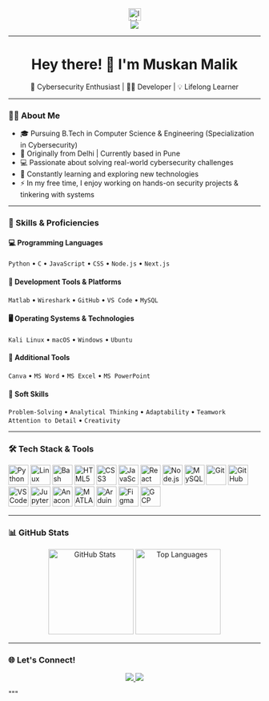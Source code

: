 <div align="center">
  <a href="https://www.linkedin.com/in/muskan-malik/" target="_blank">
    <img src="https://img.shields.io/static/v1?message=LinkedIn&logo=linkedin&label=&color=0077B5&logoColor=white&labelColor=&style=for-the-badge" height="25" alt="linkedin logo" />
  </a>
</div>

<div align="center">
  <img src="https://visitor-badge.laobi.icu/badge?page_id=muskan9130.muskan9130&" />
</div>

---

<h1 align="center">Hey there! 👋 I'm Muskan Malik</h1>

<p align="center">🔐 Cybersecurity Enthusiast | 👩‍💻 Developer | 💡 Lifelong Learner</p>

---

### 👩‍💻 About Me

- 🎓 Pursuing B.Tech in Computer Science & Engineering (Specialization in Cybersecurity)
- 🌆 Originally from Delhi | Currently based in Pune
- 💻 Passionate about solving real-world cybersecurity challenges
- 🧠 Constantly learning and exploring new technologies
- ⚡ In my free time, I enjoy working on hands-on security projects & tinkering with systems

---

### 🧠 Skills & Proficiencies

#### 💻 Programming Languages  
`Python` • `C` • `JavaScript` • `CSS` • `Node.js` • `Next.js`

#### 🧰 Development Tools & Platforms  
`Matlab` • `Wireshark` • `GitHub` • `VS Code` • `MySQL`

#### 🖥 Operating Systems & Technologies  
`Kali Linux` • `macOS` • `Windows` • `Ubuntu`

#### 🎨 Additional Tools  
`Canva` • `MS Word` • `MS Excel` • `MS PowerPoint`

#### 🧩 Soft Skills  
`Problem-Solving` • `Analytical Thinking` • `Adaptability` • `Teamwork`  
`Attention to Detail` • `Creativity`

---

### 🛠️ Tech Stack & Tools

<div align="left">
  <img src="https://cdn.jsdelivr.net/gh/devicons/devicon/icons/python/python-original.svg" height="40" alt="Python" />
  <img src="https://cdn.jsdelivr.net/gh/devicons/devicon/icons/linux/linux-original.svg" height="40" alt="Linux" />
  <img src="https://cdn.jsdelivr.net/gh/devicons/devicon/icons/bash/bash-original.svg" height="40" alt="Bash" />
  <img src="https://cdn.jsdelivr.net/gh/devicons/devicon/icons/html5/html5-original.svg" height="40" alt="HTML5" />
  <img src="https://cdn.jsdelivr.net/gh/devicons/devicon/icons/css3/css3-original.svg" height="40" alt="CSS3" />
  <img src="https://cdn.jsdelivr.net/gh/devicons/devicon/icons/javascript/javascript-original.svg" height="40" alt="JavaScript" />
  <img src="https://cdn.jsdelivr.net/gh/devicons/devicon/icons/react/react-original.svg" height="40" alt="React" />
  <img src="https://cdn.jsdelivr.net/gh/devicons/devicon/icons/nodejs/nodejs-original.svg" height="40" alt="Node.js" />
  <img src="https://cdn.jsdelivr.net/gh/devicons/devicon/icons/mysql/mysql-original.svg" height="40" alt="MySQL" />
  <img src="https://cdn.jsdelivr.net/gh/devicons/devicon/icons/git/git-original.svg" height="40" alt="Git" />
  <img src="https://cdn.jsdelivr.net/gh/devicons/devicon/icons/github/github-original.svg" height="40" alt="GitHub" />
  <img src="https://cdn.jsdelivr.net/gh/devicons/devicon/icons/vscode/vscode-original.svg" height="40" alt="VSCode" />
  <img src="https://cdn.jsdelivr.net/gh/devicons/devicon/icons/jupyter/jupyter-original.svg" height="40" alt="Jupyter" />
  <img src="https://cdn.jsdelivr.net/gh/devicons/devicon/icons/anaconda/anaconda-original.svg" height="40" alt="Anaconda" />
  <img src="https://cdn.jsdelivr.net/gh/devicons/devicon/icons/matlab/matlab-original.svg" height="40" alt="MATLAB" />
  <img src="https://cdn.jsdelivr.net/gh/devicons/devicon/icons/arduino/arduino-original.svg" height="40" alt="Arduino" />
  <img src="https://cdn.jsdelivr.net/gh/devicons/devicon/icons/figma/figma-original.svg" height="40" alt="Figma" />
  <img src="https://cdn.jsdelivr.net/gh/devicons/devicon/icons/googlecloud/googlecloud-original.svg" height="40" alt="GCP" />
</div>

---

### 📊 GitHub Stats

<div align="center">
  <img src="https://github-readme-stats.vercel.app/api?username=muskan9130&show_icons=true&theme=dracula&include_all_commits=true&count_private=true&hide_border=false" height="170" alt="GitHub Stats" />
  <img src="https://github-readme-stats.vercel.app/api/top-langs?username=muskan9130&layout=compact&langs_count=6&theme=dracula&hide_border=false" height="170" alt="Top Languages" />
</div>

---

### 🌐 Let's Connect!

<p align="center">
  <a href="https://www.linkedin.com/in/muskan-malik/" target="_blank">
    <img src="https://img.shields.io/badge/-LinkedIn-blue?style=flat-square&logo=linkedin" />
  </a>
  <a href="mailto:muskan.malik9130@gmail.com">
    <img src="https://img.shields.io/badge/-Email-c14438?style=flat-square&logo=Gmail&logoColor=white" />
  </a>
</p>
"""


